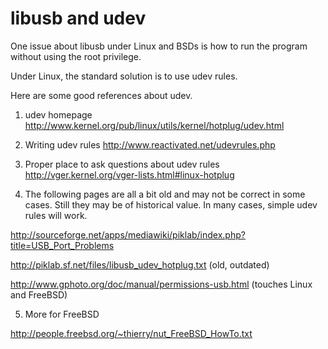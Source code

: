 # libusb and udev #

One issue about libusb under Linux and BSDs is how to run the program without using the root privilege.

Under Linux, the standard solution is to use udev rules.

Here are some good references about udev.
1. udev homepage
http://www.kernel.org/pub/linux/utils/kernel/hotplug/udev.html

2. Writing udev rules
http://www.reactivated.net/udevrules.php

3. Proper place to ask questions about udev rules
http://vger.kernel.org/vger-lists.html#linux-hotplug

4. The following pages are all a bit old and may not be correct in some cases. Still they may be of historical value. In many cases, simple udev rules will work.

http://sourceforge.net/apps/mediawiki/piklab/index.php?title=USB_Port_Problems

http://piklab.sf.net/files/libusb_udev_hotplug.txt (old, outdated)

http://www.gphoto.org/doc/manual/permissions-usb.html (touches Linux and FreeBSD)

5. More for FreeBSD

http://people.freebsd.org/~thierry/nut_FreeBSD_HowTo.txt
